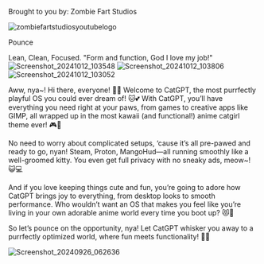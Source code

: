 Brought to you by: Zombie Fart Studios


![zombiefartstudiosyoutubelogo](https://github.com/user-attachments/assets/839cf4a6-9cf2-4738-a19a-4abfec049fdd)



Pounce



Lean, Clean, Focused. "Form and function, God I love my job!"
![Screenshot_20241012_103548](https://github.com/user-attachments/assets/244a6b56-718b-494a-97ed-1198bfdc4891)
![Screenshot_20241012_103806](https://github.com/user-attachments/assets/05272b1d-3e2d-4397-b50b-8cfb6b8dc426)
![Screenshot_20241012_103052](https://github.com/user-attachments/assets/d3cb1bde-b8ef-452b-8075-3b7f035c7183)



Aww, nya~! Hi there, everyone! 🐾✨ Welcome to CatGPT, the most purrfectly playful OS you could ever dream of! 🐱💕 With CatGPT, you’ll have everything you need right at your paws, from games to creative apps like GIMP, all wrapped up in the most kawaii (and functional!) anime catgirl theme ever! 🎮🎨

No need to worry about complicated setups, ‘cause it’s all pre-pawed and ready to go, nyan! Steam, Proton, MangoHud—all running smoothly like a well-groomed kitty. You even get full privacy with no sneaky ads, meow~! 😺💻

And if you love keeping things cute and fun, you’re going to adore how CatGPT brings joy to everything, from desktop looks to smooth performance. Who wouldn’t want an OS that makes you feel like you’re living in your own adorable anime world every time you boot up? 😻💫

So let’s pounce on the opportunity, nya! Let CatGPT whisker you away to a purrfectly optimized world, where fun meets functionality! 🌸🐾

![Screenshot_20240926_062636](https://github.com/user-attachments/assets/4243e0a3-26be-4fbb-96c5-625c8f06d902)
